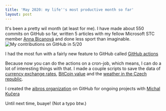 ```yaml
---
title: 'May 2020: my life''s most productive month so far'
layout: post
---
```


It's been a pretty wil month (at least for me). I have made about 550 commits on GitHub so far, written 5 articles with my fellow Microsoft STC member [Anna Bicanová](https://www.linkedin.com/in/anna-bicanov%C3%A1-b02826183/) and done less sport than imaginable.
![My contributions on GitHub in 5/20](https://files.catbox.moe/8u87p5.png)


I had the most fun with a fairly new feature to GitHub called [GitHub actions](https://github.com/features/actions)

Because now you can do the actions on a cron-job, which means, I can do a lot of interesting things with that. I made a couple scripts to save the data of [currency exchange rates](https://github.com/filiptronicek/euro-currency), [BitCoin value](https://github.com/filiptronicek/btc-tracker) and the [weather in the Czech republic](https://github.com/filiptronicek/czech-weather).

I created the [aibros organization](https://github.com/aibros) on GitHub for ongoing projects with [Michal Kučera](https://twitter.com/mi_kucera)

Until next time,
buaye! (Not a typo btw.)